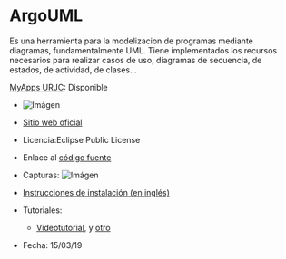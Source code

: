 # ArgoUML
Es una herramienta para la modelizacion de programas mediante diagramas, fundamentalmente UML. Tiene implementados los recursos necesarios para realizar casos de uso, diagramas de secuencia, de estados, de actividad, de clases...

[MyApps URJC](https://myapps.urjc.es/): Disponible

* ![Imágen](http://argouml.tigris.org/images/argologo100x100.gif)

* [Sitio web oficial](http://argouml.tigris.org/)

* Licencia:Eclipse Public License

* Enlace al [código fuente](http://argouml.tigris.org/source/browse/argouml/trunk/src/)

* Capturas: ![Imágen](https://i.ytimg.com/vi/yx7D_UdZzSc/maxresdefault.jpg)

* [Instrucciones de instalación (en inglés)](http://argouml-stats.tigris.org/documentation/quickguide-0.32/)

* Tutoriales:
  * [Videotutorial](https://www.youtube.com/playlist?list=PL1FOYmrrT6nzl7J54_SnkbwwoFM4RiaaA), y [otro](https://www.youtube.com/playlist?list=PLljyuegIcLU3YnUt2y2IciS7-vF9UzSir)


* Fecha: 15/03/19